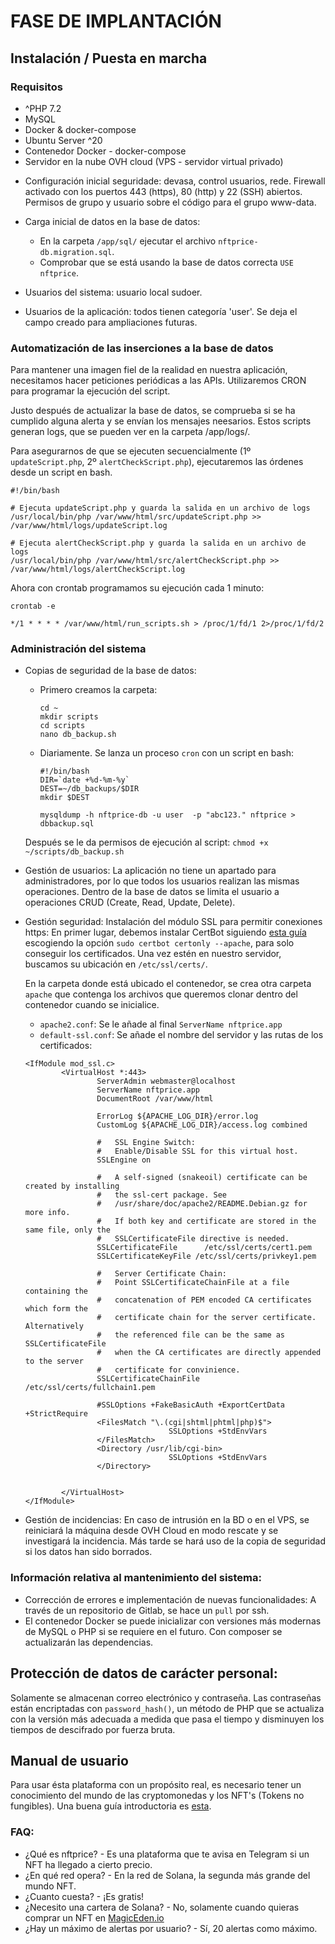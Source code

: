 # FASE DE IMPLANTACIÓN

## Instalación / Puesta en marcha

### Requisitos

- ^PHP 7.2
- MySQL
- Docker & docker-compose
- Ubuntu Server ^20
- Contenedor Docker - docker-compose
- Servidor en la nube OVH cloud (VPS - servidor virtual privado)

* Configuración inicial seguridade: devasa, control usuarios, rede.
Firewall activado con los puertos 443 (https), 80 (http) y 22 (SSH) abiertos.
Permisos de grupo y usuario sobre el código para el grupo www-data. 

* Carga inicial de datos en la base de datos:
    - En la carpeta `/app/sql/` ejecutar el archivo `nftprice-db.migration.sql`.
    - Comprobar que se está usando la base de datos correcta `USE nftprice`. 

* Usuarios del sistema: usuario local sudoer.
* Usuarios de la aplicación: todos tienen categoría 'user'. Se deja el campo creado para ampliaciones futuras.

### Automatización de las inserciones a la base de datos

Para mantener una imagen fiel de la realidad en nuestra aplicación, necesitamos hacer peticiones periódicas a las APIs.
Utilizaremos CRON para programar la ejecución del script.

Justo después de actualizar la base de datos, se comprueba si se ha cumplido alguna alerta y se envían los mensajes neesarios.
Estos scripts generan logs, que se pueden ver en la carpeta /app/logs/.

Para asegurarnos de que se ejecuten secuencialmente (1º `updateScript.php`, 2º `alertCheckScript.php`), ejecutaremos las órdenes desde un script en bash.
```
#!/bin/bash

# Ejecuta updateScript.php y guarda la salida en un archivo de logs
/usr/local/bin/php /var/www/html/src/updateScript.php >> /var/www/html/logs/updateScript.log

# Ejecuta alertCheckScript.php y guarda la salida en un archivo de logs
/usr/local/bin/php /var/www/html/src/alertCheckScript.php >> /var/www/html/logs/alertCheckScript.log

```
Ahora con crontab programamos su ejecución cada 1 minuto:

`crontab -e`
```
*/1 * * * * /var/www/html/run_scripts.sh > /proc/1/fd/1 2>/proc/1/fd/2
```





### Administración del sistema

* Copias de seguridad de la base de datos:

    - Primero creamos la carpeta:
        ```
        cd ~
        mkdir scripts
        cd scripts
        nano db_backup.sh
        ```

    - Diariamente. Se lanza un proceso `cron` con un script en bash:
        ```
        #!/bin/bash
        DIR=`date +%d-%m-%y`
        DEST=~/db_backups/$DIR
        mkdir $DEST

        mysqldump -h nftprice-db -u user  -p "abc123." nftprice > dbbackup.sql
        ```
    Después se le da permisos de ejecución al script: `chmod +x ~/scripts/db_backup.sh`
* Gestión de usuarios: La aplicación no tiene un apartado para administradores, por lo que todos los usuarios realizan las mismas operaciones. Dentro de la base de datos se limita el usuario a operaciones CRUD (Create, Read, Update, Delete).

* Gestión seguridad: Instalación del módulo SSL para permitir conexiones https:
En primer lugar, debemos instalar CertBot siguiendo [esta guía](https://certbot.eff.org/instructions?ws=apache&os=ubuntufocal) escogiendo la opción `sudo certbot certonly --apache`, para solo conseguir los certificados.
Una vez estén en nuestro servidor, buscamos su ubicación en `/etc/ssl/certs/`.


    En la carpeta donde está ubicado el contenedor, se crea otra carpeta `apache` que contenga los archivos que queremos clonar dentro del contenedor cuando se inicialice. 

    * `apache2.conf`: Se le añade al final `ServerName nftprice.app`
    * `default-ssl.conf`: Se añade el nombre del servidor y las rutas de los certificados:

    ```
    <IfModule mod_ssl.c>
            <VirtualHost *:443>
                    ServerAdmin webmaster@localhost
                    ServerName nftprice.app
                    DocumentRoot /var/www/html

                    ErrorLog ${APACHE_LOG_DIR}/error.log
                    CustomLog ${APACHE_LOG_DIR}/access.log combined

                    #   SSL Engine Switch:
                    #   Enable/Disable SSL for this virtual host.
                    SSLEngine on

                    #   A self-signed (snakeoil) certificate can be created by installing
                    #   the ssl-cert package. See
                    #   /usr/share/doc/apache2/README.Debian.gz for more info.
                    #   If both key and certificate are stored in the same file, only the
                    #   SSLCertificateFile directive is needed.
                    SSLCertificateFile      /etc/ssl/certs/cert1.pem
                    SSLCertificateKeyFile /etc/ssl/certs/privkey1.pem

                    #   Server Certificate Chain:
                    #   Point SSLCertificateChainFile at a file containing the
                    #   concatenation of PEM encoded CA certificates which form the
                    #   certificate chain for the server certificate. Alternatively
                    #   the referenced file can be the same as SSLCertificateFile
                    #   when the CA certificates are directly appended to the server
                    #   certificate for convinience.
                    SSLCertificateChainFile /etc/ssl/certs/fullchain1.pem

                    #SSLOptions +FakeBasicAuth +ExportCertData +StrictRequire
                    <FilesMatch "\.(cgi|shtml|phtml|php)$">
                                    SSLOptions +StdEnvVars
                    </FilesMatch>
                    <Directory /usr/lib/cgi-bin>
                                    SSLOptions +StdEnvVars
                    </Directory>


            </VirtualHost>
    </IfModule>
    ```

* Gestión de incidencias: En caso de intrusión en la BD o en el VPS, se reiniciará la máquina desde OVH Cloud en modo rescate y se investigará la incidencia. Más tarde se hará uso de la copia de seguridad si los datos han sido borrados. 

### Información relativa al mantenimiento del sistema: 

* Corrección de errores e implementación de nuevas funcionalidades: A través de un repositorio de Gitlab, se hace un `pull` por ssh.
* El contenedor Docker se puede inicializar con versiones más modernas de MySQL o PHP si se requiere en el futuro. Con composer se actualizarán las dependencias.

## Protección de datos de carácter personal:

Solamente se almacenan correo electrónico y contraseña. Las contraseñas están encriptadas con `password_hash()`, un método de PHP que se actualiza con la versión más adecuada a medida que pasa el tiempo y disminuyen los tiempos de descifrado por fuerza bruta.


## Manual de usuario

Para usar ésta plataforma con un propósito real, es necesario tener un conocimiento del mundo de las cryptomonedas y los NFT's (Tokens no fungibles). Una buena guía introductoria es [esta](https://www.socios.com/es-es/como-y-donde-comprar-nfts/).

### FAQ:

* ¿Qué es nftprice? - Es una plataforma que te avisa en Telegram si un NFT ha llegado a cierto precio.
* ¿En qué red opera? - En la red de Solana, la segunda más grande del mundo NFT.
* ¿Cuanto cuesta? - ¡Es gratis!
* ¿Necesito una cartera de Solana? - No, solamente cuando quieras comprar un NFT en [MagicEden.io](MagicEden.io)
* ¿Hay un máximo de alertas por usuario? - Sí, 20 alertas como máximo.